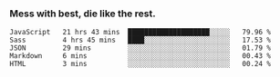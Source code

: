 ### Mess with best, die like the rest.


<!--START_SECTION:waka-->
```text
JavaScript   21 hrs 43 mins  ████████████████████░░░░░   79.96 % 
Sass         4 hrs 45 mins   ████░░░░░░░░░░░░░░░░░░░░░   17.53 % 
JSON         29 mins         ░░░░░░░░░░░░░░░░░░░░░░░░░   01.79 % 
Markdown     6 mins          ░░░░░░░░░░░░░░░░░░░░░░░░░   00.43 % 
HTML         3 mins          ░░░░░░░░░░░░░░░░░░░░░░░░░   00.24 %
```
<!--END_SECTION:waka-->
